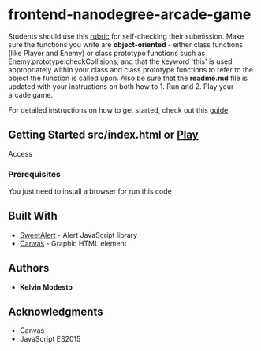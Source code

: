 # frontend-nanodegree-arcade-game

Students should use this [rubric](https://review.udacity.com/#!/projects/2696458597/rubric) for self-checking their submission. Make sure the functions you write are **object-oriented** - either class functions (like Player and Enemy) or class prototype functions such as Enemy.prototype.checkCollisions, and that the keyword 'this' is used appropriately within your class and class prototype functions to refer to the object the function is called upon. Also be sure that the **readme.md** file is updated with your instructions on both how to 1. Run and 2. Play your arcade game.

For detailed instructions on how to get started, check out this [guide](https://docs.google.com/document/d/1v01aScPjSWCCWQLIpFqvg3-vXLH2e8_SZQKC8jNO0Dc/pub?embedded=true).
  
## Getting Started src/index.html or [Play](https://kelvinmodesto.github.io/courses/udacity/frontend/frogger/src/index.html)

Access 

### Prerequisites

You just need to install a browser for run this code

## Built With

* [SweetAlert](https://sweetalert.js.org/) - Alert JavaScript library
* [Canvas](https://developer.mozilla.org/pt-BR/docs/Web/Guide/HTML/Canvas_tutorial) - Graphic HTML element

## Authors

* **Kelvin Modesto** 

## Acknowledgments

* Canvas
* JavaScript ES2015
